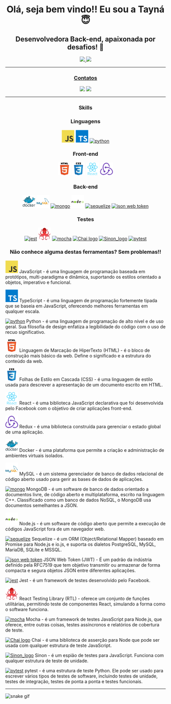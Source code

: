 <h1 align="center">Olá, seja bem vindo!! Eu sou a Tayná 😇</h1>
<h2 align="center">Desenvolvedora Back-end, apaixonada por desafios! 🚀</h2>
<div align="center">
  <a href="https://github.com/Tayna-Silva-Macedo">
  <img height="175em" src="https://github-readme-stats-git-masterrstaa-rickstaa.vercel.app/api?username=Tayna-Silva-Macedo&show_icons=true&theme=dracula&include_all_commits=true&count_private=true&locale=pt-br&hide=issues"/>
  <img height="175em" src="https://github-readme-stats-git-masterrstaa-rickstaa.vercel.app/api/top-langs/?username=Tayna-Silva-Macedo&layout=compact&langs_count=7&theme=dracula&locale=pt-br"/>
</div>
  
---

<h3 align="center">Contatos</h3>

<div align="center"> 
  <a href="https://www.linkedin.com/in/tayna-macedo/" target="_blank"><img src="https://img.shields.io/badge/-LinkedIn-%230077B5?style=for-the-badge&logo=linkedin&logoColor=white" target="_blank"></a>
  <a href = "mailto:tayna_sm1996@hotmail.com"><img src="https://img.shields.io/badge/Microsoft_Outlook-0078D4?style=for-the-badge&logo=microsoft-outlook&logoColor=white" target="_blank"></a>
</div>

---
  
<h3 align="center"> Skills </h3>

<h3 align="center"> Linguagens </h3>

<p align="center">
  <a href="https://developer.mozilla.org/en-US/docs/Web/JavaScript" target="_blank" rel="noreferrer"><img src="https://raw.githubusercontent.com/devicons/devicon/master/icons/javascript/javascript-original.svg" alt="javascript" width="40" height="40"/></a>
  <a href="https://www.typescriptlang.org/" target="_blank" rel="noreferrer"><img src="https://raw.githubusercontent.com/devicons/devicon/master/icons/typescript/typescript-original.svg" alt="typescript" width="40" height="40"/></a>
  <a href="https://www.python.org/" target="_blank" rel="noreferrer"><img src="https://cdn.jsdelivr.net/gh/devicons/devicon/icons/python/python-original.svg" alt="python" width="40" height="40"/></a>
</p>
            
<h3 align="center"> Front-end </h3>

<p align="center">
  <a href="https://www.w3schools.com/html" target="_blank" rel="noreferrer"><img src="https://raw.githubusercontent.com/devicons/devicon/master/icons/html5/html5-original-wordmark.svg" alt="html5" width="40" height="40"/></a>
  <a href="https://www.w3schools.com/css/" target="_blank" rel="noreferrer"><img src="https://raw.githubusercontent.com/devicons/devicon/master/icons/css3/css3-original-wordmark.svg" alt="css3" width="40" height="40"/></a>
  <a href="https://reactjs.org/" target="_blank" rel="noreferrer"><img src="https://raw.githubusercontent.com/devicons/devicon/master/icons/react/react-original-wordmark.svg" alt="react" width="40" height="40"/></a>
  <a href="https://redux.js.org" target="_blank" rel="noreferrer"><img src="https://raw.githubusercontent.com/devicons/devicon/master/icons/redux/redux-original.svg" alt="redux" width="40" height="40"/></a>
</p>

<h3 align="center"> Back-end </h3>

<p align="center">
  <a href="https://www.docker.com/" target="_blank" rel="noreferrer"><img src="https://raw.githubusercontent.com/devicons/devicon/master/icons/docker/docker-original-wordmark.svg" alt="docker" width="40" height="40"/></a>
  <a href="https://www.mysql.com/" target="_blank" rel="noreferrer"><img src="https://raw.githubusercontent.com/devicons/devicon/master/icons/mysql/mysql-original-wordmark.svg" alt="mysql" width="40" height="40"/></a>
  <a href="https://www.mongodb.com/docs/" target="_blank" rel="noreferrer"><img src="https://cdn.jsdelivr.net/gh/devicons/devicon/icons/mongodb/mongodb-original-wordmark.svg" alt="mongo" width="40" height="40"/></a>
  <a href="https://nodejs.org" target="_blank" rel="noreferrer"><img src="https://raw.githubusercontent.com/devicons/devicon/master/icons/nodejs/nodejs-original-wordmark.svg" alt="nodejs" width="40" height="40"/></a>
  <a href="https://sequelize.org/" target="_blank" rel="noreferrer"><img src="https://cdn.jsdelivr.net/gh/devicons/devicon/icons/sequelize/sequelize-original.svg" alt="sequelize" width="40" height="40"/></a>
  <a href="https://jwt.io/" target="_blank" rel="noreferrer"><img src="https://img.icons8.com/color/48/000000/java-web-token.png" alt="json web token" width="40" height="40"/></a>
</p>

<h3 align="center"> Testes </h3>

<p align="center">
  <a href="https://jestjs.io" target="_blank" rel="noreferrer"><img src="https://www.vectorlogo.zone/logos/jestjsio/jestjsio-icon.svg" alt="jest" width="40" height="40"/></a>
  <a href="https://testing-library.com/docs/" target="_blank" rel="noreferrer"><img src="https://raw.githubusercontent.com/testing-library/dom-testing-library/main/other/octopus.png" height="40" width="40" alt="Testing Library" /></a>
  <a href="https://mochajs.org" target="_blank" rel="noreferrer"><img src="https://www.vectorlogo.zone/logos/mochajs/mochajs-icon.svg" alt="mocha" width="40" height="40"/></a>
  <a href="https://www.chaijs.com" target="_blank" rel="noreferrer"><img src="https://opencollective-production.s3-us-west-1.amazonaws.com/76dc6780-9bb2-11e8-927c-71f29759abab.png" height="40" width="40" alt="Chai logo"/></a>
  <a href="https://sinonjs.org" target="_blank" rel="noreferrer"><img src="https://sinonjs.org/assets/images/logo.png" height="40" width="40" alt="Sinon_logo"/></a>
  <a href="https://docs.pytest.org/en/7.2.x/" target="_blank" rel="noreferrer"><img src="https://cdn.jsdelivr.net/gh/devicons/devicon/icons/pytest/pytest-original.svg" height="40" width="40" alt="pytest"/></a>
</p>

<h3 align="center"> Não conhece alguma destas ferramentas? Sem problemas!! </h3>

<div>
  <p>
    <a href="https://developer.mozilla.org/en-US/docs/Web/JavaScript" target="_blank" rel="noreferrer"><img src="https://raw.githubusercontent.com/devicons/devicon/master/icons/javascript/javascript-original.svg" alt="javascript" width="40" height="40"/></a>
    JavaScript - é uma linguagem de programação baseada em protótipos, multi-paradigma e dinâmica, suportando os estilos orientado a objetos, imperativo e funcional.
  </p>
  <p>
    <a href="https://www.typescriptlang.org/" target="_blank" rel="noreferrer"> <img src="https://raw.githubusercontent.com/devicons/devicon/master/icons/typescript/typescript-original.svg" alt="typescript" width="40" height="40"/></a>
    TypeScript - é uma linguagem de programação fortemente tipada que se baseia em JavaScript, oferecendo melhores ferramentas em qualquer escala.
  </p>
  <p>
    <a href="https://www.python.org/" target="_blank" rel="noreferrer"><img src="https://cdn.jsdelivr.net/gh/devicons/devicon/icons/python/python-original.svg" alt="python" width="40" height="40"/></a>
    Python - é uma linguagem de programação de alto nível e de uso geral. Sua filosofia de design enfatiza a legibilidade do código com o uso de recuo significativo.
  </p>
  <p>
    <a href="https://www.w3schools.com/html" target="_blank" rel="noreferrer"><img src="https://raw.githubusercontent.com/devicons/devicon/master/icons/html5/html5-original-wordmark.svg" alt="html5" width="40" height="40"/></a>
    Linguagem de Marcação de HiperTexto (HTML) - é o bloco de construção mais básico da web. Define o significado e a estrutura do conteúdo da web.
  </p>
  <p>
    <a href="https://www.w3schools.com/css/" target="_blank" rel="noreferrer"><img src="https://raw.githubusercontent.com/devicons/devicon/master/icons/css3/css3-original-wordmark.svg" alt="css3" width="40" height="40"/></a>
    Folhas de Estilo em Cascada (CSS) - é uma linguagem de estilo usada para descrever a apresentação de um documento escrito em HTML.
  </p>
  <p>
    <a href="https://reactjs.org/" target="_blank" rel="noreferrer"><img src="https://raw.githubusercontent.com/devicons/devicon/master/icons/react/react-original-wordmark.svg" alt="react" width="40" height="40"/></a>
    React - é uma biblioteca JavaScript declarativa que foi desenvolvida pelo Facebook com o objetivo de criar aplicações front-end.
  </p>
  <p>
    <a href="https://redux.js.org" target="_blank" rel="noreferrer"><img src="https://raw.githubusercontent.com/devicons/devicon/master/icons/redux/redux-original.svg" alt="redux" width="40" height="40"/></a>
    Redux - é uma biblioteca construída para gerenciar o estado global de uma aplicação.
  </p>
  <p>
    <a href="https://www.docker.com/" target="_blank" rel="noreferrer"><img src="https://raw.githubusercontent.com/devicons/devicon/master/icons/docker/docker-original-wordmark.svg" alt="docker" width="40" height="40"/></a>
    Docker - é uma plataforma que permite a criação e administração de ambientes virtuais isolados.
  </p>
  <p>
    <a href="https://www.mysql.com/" target="_blank" rel="noreferrer"><img src="https://raw.githubusercontent.com/devicons/devicon/master/icons/mysql/mysql-original-wordmark.svg" alt="mysql" width="40" height="40"/></a>
    MySQL - é um sistema gerenciador de banco de dados relacional de código aberto usado para gerir as bases de dados de aplicações.
  </p>
  <p>
    <a href="https://www.mongodb.com/docs/" target="_blank" rel="noreferrer"><img src="https://cdn.jsdelivr.net/gh/devicons/devicon/icons/mongodb/mongodb-original-wordmark.svg" alt="mongo" width="40" height="40"/></a>
    MongoDB - é um software de banco de dados orientado a documentos livre, de código aberto e multiplataforma, escrito na linguagem C++. Classificado como um banco de dados NoSQL, o MongoDB usa documentos semelhantes a JSON.
  </p>
  <p>
    <a href="https://nodejs.org" target="_blank" rel="noreferrer"><img src="https://raw.githubusercontent.com/devicons/devicon/master/icons/nodejs/nodejs-original-wordmark.svg" alt="nodejs" width="40" height="40"/></a>
    Node.js - é um software de código aberto que permite a execução de códigos JavaScript fora de um navegador web.
  </p>
  <p>
    <a href="https://sequelize.org/" target="_blank" rel="noreferrer"><img src="https://cdn.jsdelivr.net/gh/devicons/devicon/icons/sequelize/sequelize-original.svg" alt="sequelize" width="40" height="40"/></a>
    Sequelize - é um ORM (Object/Relational Mapper) baseado em Promise para Node.js e io.js, e suporta os dialetos PostgreSQL, MySQL, MariaDB, SQLite e MSSQL.
  </p>
  <p>
    <a href="https://jwt.io/" target="_blank" rel="noreferrer"><img src="https://img.icons8.com/color/48/000000/java-web-token.png" alt="json web token" width="40" height="40"/></a>
    JSON Web Token (JWT) - É um padrão da indústria definido pela RFC7519 que tem objetivo transmitir ou armazenar de forma compacta e segura objetos JSON entre diferentes aplicações.
  </p>
  <p>
    <a href="https://jestjs.io" target="_blank" rel="noreferrer"><img src="https://www.vectorlogo.zone/logos/jestjsio/jestjsio-icon.svg" alt="jest" width="40" height="40"/></a>
    Jest - é um framework de testes desenvolvido pelo Facebook.
  </p>
  <p>
    <a href="https://testing-library.com/docs/" target="_blank" rel="noreferrer"><img src="https://raw.githubusercontent.com/testing-library/dom-testing-library/main/other/octopus.png" height="40" width="40" alt="Testing Library" /></a>
    React Testing Library (RTL) - oferece um conjunto de funções utilitárias, permitindo teste de componentes React, simulando a forma como o software funciona.
  </p>
  <p>
    <a href="https://mochajs.org" target="_blank" rel="noreferrer"><img src="https://www.vectorlogo.zone/logos/mochajs/mochajs-icon.svg" alt="mocha" width="40" height="40"/></a>
    Mocha - é um framework de testes JavaScript para Node.js, que oferece, entre outras coisas, testes assíncronos e relatórios de cobertura de teste.
  </p>
  <p>
    <a href="https://www.chaijs.com" target="_blank" rel="noreferrer"><img src="https://opencollective-production.s3-us-west-1.amazonaws.com/76dc6780-9bb2-11e8-927c-71f29759abab.png" height="40" width="40" alt="Chai logo"/></a>
    Chai - é uma biblioteca de asserção para Node que pode ser usada com qualquer estrutura de teste JavaScript.
  </p>
  <p>
    <a href="https://sinonjs.org" target="_blank" rel="noreferrer"><img src="https://sinonjs.org/assets/images/logo.png" height="40" width="40" alt="Sinon_logo"/></a>
    Sinon - é um espião de testes para JavaScript. Funciona com qualquer estrutura de teste de unidade.
  </p>
  <p>
    <a href="https://docs.pytest.org/en/7.2.x/" target="_blank" rel="noreferrer"><img src="https://cdn.jsdelivr.net/gh/devicons/devicon/icons/pytest/pytest-original.svg" height="40" width="40" alt="pytest"/></a>
    pytest - é uma estrutura de teste Python. Ele pode ser usado para escrever vários tipos de testes de software, incluindo testes de unidade, testes de integração, testes de ponta a ponta e testes funcionais.
  </p>
</div>

---

![snake gif](https://github.com/Tayna-Silva-Macedo/Tayna-Silva-Macedo/blob/output/github-contribution-grid-snake.svg)
